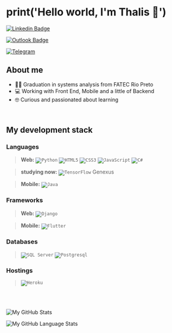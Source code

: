 # print('Hello world, I'm Thalis 👋') #

[![Linkedin Badge](https://img.shields.io/badge/Thalis_Uriel-0077B5?style=for-the-badge&logo=linkedin&logoColor=white&link=https://www.linkedin.com/in/thalis-michelino-9b125813a/)](https://www.linkedin.com/in/thalis-michelino-9b125813a/)

[![Outlook Badge](https://img.shields.io/badge/Thalis_Uriel-0078D4?style=for-the-badge&logo=microsoft-outlook&logoColor=white)](mailto:thalis224@hotmail.com)

[![Telegram](https://img.shields.io/badge/@thalisuriel-2CA5E0?style=for-the-badge&logo=telegram&logoColor=white)](https://t.me/thalisuriel)

## About me ##

- 👨‍💻 Graduation in systems analysis from FATEC Rio Preto
- 💻 Working with Front End, Mobile and a little of Backend
- 🤓 Curious and passionated about learning

<br />

## My development stack ##
### Languages ###
> **Web:**
> <code><img alt="Python" src="https://img.shields.io/badge/Python-3776AB?style=for-the-badge&logo=python&logoColor=white"/></code>
> <code><img alt="HTML5" src="https://img.shields.io/badge/html5-%23E34F26.svg?&style=for-the-badge&logo=html5&logoColor=white"/></code>
> <code><img alt="CSS3" src="https://img.shields.io/badge/css3-%231572B6.svg?&style=for-the-badge&logo=css3&logoColor=white"/></code>
> <code><img alt="JavaScript" src="https://img.shields.io/badge/javascript-%23323330.svg?&style=for-the-badge&logo=javascript&logoColor=%23F7DF1E"/></code>
> <code><img alt="C#" src="https://img.shields.io/badge/C%23-239120?style=for-the-badge&logo=c-sharp&logoColor=white"/></code>

> **studying now:**
> <code><img alt="TensorFlow" src="https://badges.aleen42.com/src/tensorflow.svg"/></code>
> Genexus

> **Mobile:**
> <code><img alt="Java" src="https://img.shields.io/badge/Java-ED8B00?style=for-the-badge&logo=java&logoColor=white"/></code>

### Frameworks ###
> **Web:**
> <code><img alt="Django" src="https://img.shields.io/badge/Django-092E20?style=for-the-badge&logo=django&logoColor=white"/></code>

> **Mobile:**
> <code><img alt="Flutter" src="https://img.shields.io/badge/Flutter-02569B?style=for-the-badge&logo=flutter&logoColor=white"/></code>

### Databases ###
> <code><img alt="SQL Server" src="https://img.shields.io/badge/-SQL%20SERVER-red"/></code>
> <code><img alt="Postgresql" src ="https://img.shields.io/badge/postgres-%23316192.svg?style=for-the-badge&logo=postgresql&logoColor=white"/></code>

### Hostings ###
> <code><img alt="Heroku" src="https://img.shields.io/badge/heroku-%23430098.svg?style=for-the-badge&logo=heroku&logoColor=white"/></code>

<br />
<br />


![My GitHub Stats](https://github-readme-stats.vercel.app/api/?username=ThalisDev&count_private=true&theme=tokyonight&showicons=true&hide=stars,issues)

![My GitHub Language Stats](https://github-readme-stats.vercel.app/api/top-langs/?username=ThalisDev&langs_count=5&theme=tokyonight&hide=php,blade&layout=compact)
